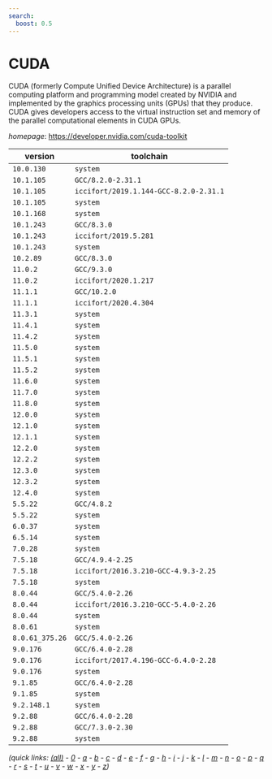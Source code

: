 ```yaml
---
search:
  boost: 0.5
---
```

# CUDA

CUDA (formerly Compute Unified Device Architecture) is a parallel  computing platform and programming model created by NVIDIA and implemented by the  graphics processing units (GPUs) that they produce. CUDA gives developers access  to the virtual instruction set and memory of the parallel computational elements in CUDA GPUs.

*homepage*: <https://developer.nvidia.com/cuda-toolkit>

version | toolchain
--------|----------
``10.0.130`` | ``system``
``10.1.105`` | ``GCC/8.2.0-2.31.1``
``10.1.105`` | ``iccifort/2019.1.144-GCC-8.2.0-2.31.1``
``10.1.105`` | ``system``
``10.1.168`` | ``system``
``10.1.243`` | ``GCC/8.3.0``
``10.1.243`` | ``iccifort/2019.5.281``
``10.1.243`` | ``system``
``10.2.89`` | ``GCC/8.3.0``
``11.0.2`` | ``GCC/9.3.0``
``11.0.2`` | ``iccifort/2020.1.217``
``11.1.1`` | ``GCC/10.2.0``
``11.1.1`` | ``iccifort/2020.4.304``
``11.3.1`` | ``system``
``11.4.1`` | ``system``
``11.4.2`` | ``system``
``11.5.0`` | ``system``
``11.5.1`` | ``system``
``11.5.2`` | ``system``
``11.6.0`` | ``system``
``11.7.0`` | ``system``
``11.8.0`` | ``system``
``12.0.0`` | ``system``
``12.1.0`` | ``system``
``12.1.1`` | ``system``
``12.2.0`` | ``system``
``12.2.2`` | ``system``
``12.3.0`` | ``system``
``12.3.2`` | ``system``
``12.4.0`` | ``system``
``5.5.22`` | ``GCC/4.8.2``
``5.5.22`` | ``system``
``6.0.37`` | ``system``
``6.5.14`` | ``system``
``7.0.28`` | ``system``
``7.5.18`` | ``GCC/4.9.4-2.25``
``7.5.18`` | ``iccifort/2016.3.210-GCC-4.9.3-2.25``
``7.5.18`` | ``system``
``8.0.44`` | ``GCC/5.4.0-2.26``
``8.0.44`` | ``iccifort/2016.3.210-GCC-5.4.0-2.26``
``8.0.44`` | ``system``
``8.0.61`` | ``system``
``8.0.61_375.26`` | ``GCC/5.4.0-2.26``
``9.0.176`` | ``GCC/6.4.0-2.28``
``9.0.176`` | ``iccifort/2017.4.196-GCC-6.4.0-2.28``
``9.0.176`` | ``system``
``9.1.85`` | ``GCC/6.4.0-2.28``
``9.1.85`` | ``system``
``9.2.148.1`` | ``system``
``9.2.88`` | ``GCC/6.4.0-2.28``
``9.2.88`` | ``GCC/7.3.0-2.30``
``9.2.88`` | ``system``


*(quick links: [(all)](../index.md) - [0](../0/index.md) - [a](../a/index.md) - [b](../b/index.md) - [c](../c/index.md) - [d](../d/index.md) - [e](../e/index.md) - [f](../f/index.md) - [g](../g/index.md) - [h](../h/index.md) - [i](../i/index.md) - [j](../j/index.md) - [k](../k/index.md) - [l](../l/index.md) - [m](../m/index.md) - [n](../n/index.md) - [o](../o/index.md) - [p](../p/index.md) - [q](../q/index.md) - [r](../r/index.md) - [s](../s/index.md) - [t](../t/index.md) - [u](../u/index.md) - [v](../v/index.md) - [w](../w/index.md) - [x](../x/index.md) - [y](../y/index.md) - [z](../z/index.md))*


